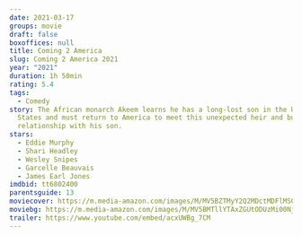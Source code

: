 ```yaml
---
date: 2021-03-17
groups: movie
draft: false
boxoffices: null
title: Coming 2 America
slug: Coming 2 America 2021
year: "2021"
duration: 1h 50min
rating: 5.4
tags:
  - Comedy
story: The African monarch Akeem learns he has a long-lost son in the United
  States and must return to America to meet this unexpected heir and build a
  relationship with his son.
stars:
  - Eddie Murphy
  - Shari Headley
  - Wesley Snipes
  - Garcelle Beauvais
  - James Earl Jones
imdbid: tt6802400
parentsguide: 13
moviecover: https://m.media-amazon.com/images/M/MV5BZTMyY2Q2MDctMDFlMS00MWEzLTk1NmEtNDcxNzg1ZGJlNGU5XkEyXkFqcGdeQXVyODk4OTc3MTY@._V1_FMjpg_UY864_.jpg
moviebg: https://m.media-amazon.com/images/M/MV5BMTllYTAxZGUtODUzMi00NjliLThlNDctMDc1Mjk0YmY0M2RkXkEyXkFqcGdeQXVyOTc5MDI5NjE@._V1_FMjpg_UX998_.jpg
trailer: https://www.youtube.com/embed/acxUWBg_7CM
---
```

